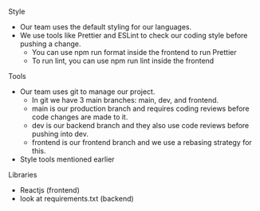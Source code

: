 Style
- Our team uses the default styling for our languages.
- We use tools like Prettier and ESLint to check our coding style before pushing a change.
    - You can use npm run format inside the frontend to run Prettier
    - To run lint, you can use npm run lint inside the frontend

Tools
- Our team uses git to manage our project.
    - In git we have 3 main branches: main, dev, and frontend.
    - main is our production branch and requires coding reviews before code changes are made to it.
    - dev is our backend branch and they also use code reviews before pushing into dev.
    - frontend is our frontend branch and we use a rebasing strategy for this.
- Style tools mentioned earlier

Libraries 
- Reactjs (frontend)
- look at requirements.txt (backend)
